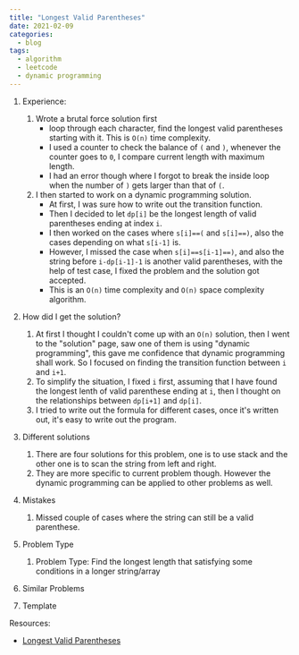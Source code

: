 ```yaml
---
title: "Longest Valid Parentheses"
date: 2021-02-09
categories:
  - blog
tags:
  - algorithm
  - leetcode
  - dynamic programming
---
```


1. Experience:
    1. Wrote a brutal force solution first
        * loop through each character, find the longest valid parentheses starting with it. This is `O(n)` time complexity.
        * I used a counter to check the balance of `(` and `)`, whenever the counter goes to `0`, I compare current length with maximum length.
        * I had an error though where I forgot to break the inside loop when the number of `)` gets larger than that of `(`.
    2. I then started to work on a dynamic programming solution. 
        * At first, I was sure how to write out the transition function.
        * Then I decided to let `dp[i]` be the longest length of valid parentheses ending at index `i`. 
        * I then worked on the cases where `s[i]==(` and `s[i]==)`, also the cases depending on what `s[i-1]` is.
        * However, I missed the case when `s[i]==s[i-1]==)`, and also the string before `i-dp[i-1]-1` is another valid parentheses, with the help of test case, I fixed the problem and the solution got accepted.
        * This is an `O(n)` time complexity and `O(n)` space complexity algorithm.

2. How did I get the solution? 
    1. At first I thought I couldn't come up with an `O(n)` solution, then I went to the "solution" page, saw one of them is using "dynamic programming", this gave me confidence that dynamic programming shall work. So I focused on finding the transition function between `i` and `i+1`.
    2. To simplify the situation, I fixed `i` first, assuming that I have found the longest lenth of valid parenthese ending at `i`, then I thought on the relationships between `dp[i+1]` and `dp[i]`. 
    3. I tried to write out the formula for different cases, once it's written out, it's easy to write out the program. 

3. Different solutions
    1. There are four solutions for this problem, one is to use stack and the other one is to scan the string from left and right. 
    2. They are more specific to current problem though. However the dynamic programming can be applied to other problems as well.

4. Mistakes
    1. Missed couple of cases where the string can still be a valid parenthese.

5. Problem Type
    1. Problem Type: Find the longest length that satisfying some conditions in a longer string/array

6. Similar Problems

7. Template



Resources:
* [Longest Valid Parentheses][LeetCode Link]


[LeetCode Link]: https://leetcode.com/problems/longest-valid-parentheses/